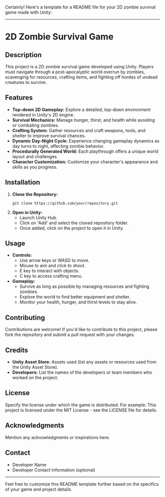 Certainly! Here's a template for a README file for your 2D zombie survival game made with Unity:

---

# 2D Zombie Survival Game

## Description
This project is a 2D zombie survival game developed using Unity. Players must navigate through a post-apocalyptic world overrun by zombies, scavenging for resources, crafting items, and fighting off hordes of undead creatures to survive.

## Features
- **Top-down 2D Gameplay:** Explore a detailed, top-down environment rendered in Unity's 2D engine.
- **Survival Mechanics:** Manage hunger, thirst, and health while avoiding or combating zombies.
- **Crafting System:** Gather resources and craft weapons, tools, and shelter to improve survival chances.
- **Dynamic Day-Night Cycle:** Experience changing gameplay dynamics as day turns to night, affecting zombie behavior.
- **Procedurally Generated World:** Each playthrough offers a unique world layout and challenges.
- **Character Customization:** Customize your character's appearance and skills as you progress.

## Installation
1. **Clone the Repository:**
   ```
   git clone https://github.com/your/repository.git
   ```
2. **Open in Unity:**
   - Launch Unity Hub.
   - Click on 'Add' and select the cloned repository folder.
   - Once added, click on the project to open it in Unity.

## Usage
- **Controls:**
  - Use arrow keys or WASD to move.
  - Mouse to aim and click to shoot.
  - E key to interact with objects.
  - C key to access crafting menu.
- **Gameplay:**
  - Survive as long as possible by managing resources and fighting zombies.
  - Explore the world to find better equipment and shelter.
  - Monitor your health, hunger, and thirst levels to stay alive.

## Contributing
Contributions are welcome! If you'd like to contribute to this project, please fork the repository and submit a pull request with your changes.

## Credits
- **Unity Asset Store:** Assets used (list any assets or resources used from the Unity Asset Store).
- **Developers:** List the names of the developers or team members who worked on the project.

## License
Specify the license under which the game is distributed. For example:
This project is licensed under the MIT License - see the LICENSE file for details.

## Acknowledgments
Mention any acknowledgments or inspirations here.

## Contact
- Developer Name
- Developer Contact Information (optional)

---

Feel free to customize this README template further based on the specifics of your game and project details.

